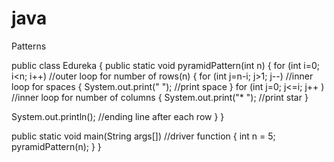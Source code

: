 # java
Patterns


public class Edureka
{
public static void pyramidPattern(int n)
{
for (int i=0; i<n; i++) //outer loop for number of rows(n) { for (int j=n-i; j>1; j--) //inner loop for spaces
{
System.out.print(" "); //print space
}
for (int j=0; j<=i; j++ ) //inner loop for number of columns
{
System.out.print("* "); //print star
}

System.out.println(); //ending line after each row
}
}

public static void main(String args[]) //driver function
{
int n = 5;
pyramidPattern(n);
}
}
